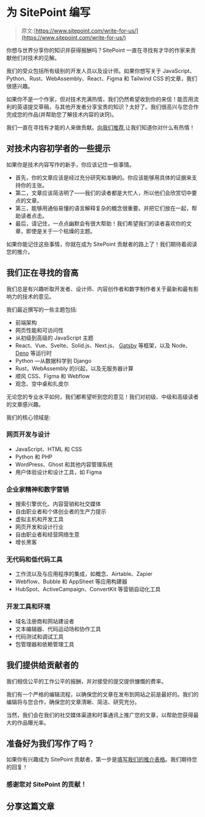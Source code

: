 # 为 SitePoint 编写

> 原文:[https://www.sitepoint.com/write-for-us/](https://www.sitepoint.com/write-for-us/)

你想与世界分享你的知识并获得报酬吗？SitePoint 一直在寻找有才华的作家来贡献他们对技术的见解。

我们的受众包括所有级别的开发人员以及设计师。如果你想写关于 JavaScript、Python、Rust、WebAssembly、React、Figma 和 Tailwind CSS 的文章，我们很感兴趣。

如果你不是一个作家，但对技术充满热情，我们仍然希望收到你的来信！能否用流利的英语提交草稿，与其他开发者分享宝贵的知识？太好了。我们很高兴与您合作完成您的作品(并帮助您了解技术内容的诀窍)。

我们一直在寻找有才能的人来做贡献。[向我们推荐](https://forms.clickup.com/6925539/f/6kb73-1362/V4CZ3QI288BBCBDE1C),让我们知道你对什么有热情！

## 对技术内容初学者的一些提示

如果你是技术内容写作的新手，你应该记住一些事情。

*   首先，你的文章应该是经过充分研究和准确的。你应该能够用具体的证据来支持你的主张。
*   第二，文章应该简洁明了——我们的读者都是大忙人，所以他们会欣赏切中要点的文章。
*   第三，能够用通俗易懂的语言解释复杂的概念很重要。并把它们放在一起，帮助读者点击。
*   最后，请记住，一点点幽默会有很大帮助！我们希望我们的读者喜欢你的文章，即使是关于一个枯燥的主题。

如果你能记住这些事情，你就在成为 SitePoint 贡献者的路上了！我们期待着阅读您的推介。

## 我们正在寻找的音高

我们总是有兴趣听取开发者、设计师、内容创作者和数字制作者关于最新和最有影响力的技术的意见。

我们最近撰写的一些主题包括:

*   前端架构
*   网页性能和可访问性
*   从初级到高级的 JavaScript 主题
*   React、Vue、Svelte、Solid.js、Next.js、 [Gatsby](https://www.sitepoint.com/gatsby-guide/) 等框架，以及 Node、 [Deno](https://www.sitepoint.com/learn-deno/) 等运行时
*   Python —从数据科学到 Django
*   Rust，WebAssembly 的兴起，以及无服务器计算
*   顺风 CSS、Figma 和 Webflow
*   观念、空中桌和扎皮尔

无论您的专业水平如何，我们都希望听到您的意见！我们对初级、中级和高级读者的文章感兴趣。

我们的核心领域是:

### 网页开发与设计

*   JavaScript、HTML 和 CSS
*   Python 和 PHP
*   WordPress、Ghost 和其他内容管理系统
*   用户体验设计和设计工具，如 Figma

### 企业家精神和数字营销

*   搜索引擎优化、内容营销和社交媒体
*   自由职业者和个体创业者的生产力提示
*   虚拟主机和开发工具
*   网页开发和设计行业
*   自由职业者和经营网络生意
*   增长黑客

### 无代码和低代码工具

*   工作流以及与应用程序的集成，如概念、Airtable、Zapier
*   Webflow、Bubble 和 AppSheet 等应用构建器
*   HubSpot、ActiveCampaign、ConvertKit 等营销自动化工具

### 开发工具和环境

*   域名注册商和网站建设者
*   文本编辑器、代码运动场和协作工具
*   代码测试和调试工具
*   包管理器和依赖管理工具

## 我们提供给贡献者的

我们相信公平的工作公平的报酬，并对接受的提交提供慷慨的费率。

我们有一个严格的编辑流程，以确保您的文章在发布到网站之前是最好的。我们的编辑将与您合作，确保您的文章清晰、简洁、研究充分。

当然，我们会在我们的社交媒体渠道和时事通讯上推广您的文章，以帮助您获得最大的作品曝光率。

## 准备好为我们写作了吗？

如果你有兴趣成为 SitePoint 贡献者，第一步是[填写我们的推介表格](https://forms.clickup.com/6925539/f/6kb73-1362/V4CZ3QI288BBCBDE1C)。我们期待您的回复！

### 感谢您对 SitePoint 的贡献！

## 分享这篇文章